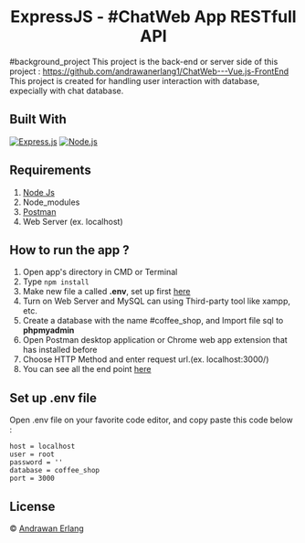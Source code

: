 <h1 align="center">ExpressJS - #ChatWeb App RESTfull API</h1>

#background_project
This project is the back-end or server side of this project : https://github.com/andrawanerlang1/ChatWeb---Vue.js-FrontEnd
This project is created for handling user interaction with database, expecially with chat database.

## Built With

[![Express.js](https://img.shields.io/badge/Express.js-4.x-orange.svg?style=rounded-square)](https://expressjs.com/en/starter/installing.html)
[![Node.js](https://img.shields.io/badge/Node.js-v.12.13-green.svg?style=rounded-square)](https://nodejs.org/)

## Requirements

1. <a href="https://nodejs.org/en/download/">Node Js</a>
2. Node_modules
3. <a href="https://www.getpostman.com/">Postman</a>
4. Web Server (ex. localhost)

## How to run the app ?

1. Open app's directory in CMD or Terminal
2. Type `npm install`
3. Make new file a called **.env**, set up first [here](#set-up-env-file)
4. Turn on Web Server and MySQL can using Third-party tool like xampp, etc.
5. Create a database with the name #coffee_shop, and Import file sql to **phpmyadmin**
6. Open Postman desktop application or Chrome web app extension that has installed before
7. Choose HTTP Method and enter request url.(ex. localhost:3000/)
8. You can see all the end point [here](https://documenter.getpostman.com/view/13455063/TW6upV2G)

## Set up .env file

Open .env file on your favorite code editor, and copy paste this code below :

```
host = localhost
user = root
password = ''
database = coffee_shop
port = 3000
```

## License

© [Andrawan Erlang](https://github.com/andrawanerlang1/)

